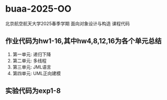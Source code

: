 # buaa-2025-OO
北京航空航天大学2025春季学期 面向对象设计与构造 课程代码

## 作业代码为hw1-16,其中hw4,8,12,16为各个单元总结
1. 第一单元: 递归下降
2. 第二单元: 多线程
3. 第三单元: JML语言
4. 第四单元: UML正向建模

## 实验代码为exp1-8
